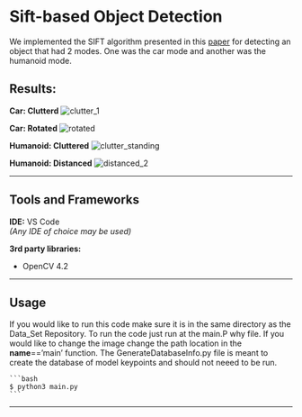 # Sift-based Object Detection
We implemented the SIFT algorithm presented in this [paper](https://link.springer.com/article/10.1023/B:VISI.0000029664.99615.94) for detecting an object that had 2 modes. One was the car mode and another was the humanoid mode.

## Results: 

**Car: Clutterd**
![clutter_1](https://user-images.githubusercontent.com/35029771/178829700-4d1d7e54-a82d-499d-bfcb-1a7375da66ca.png)

**Car: Rotated**
![rotated](https://user-images.githubusercontent.com/35029771/178829723-1b0c85bf-3dd2-4f10-9190-973ec982c707.png)

**Humanoid: Cluttered**
![clutter_standing](https://user-images.githubusercontent.com/35029771/178829748-40eff062-0a2e-4669-8d2e-9e3191d5a357.png)

**Humanoid: Distanced**
![distanced_2](https://user-images.githubusercontent.com/35029771/178829796-5349e610-1d16-4337-88b0-e4057952a201.png)

---

## Tools and Frameworks

**IDE:** VS Code <br>
*(Any IDE of choice may be used)*

**3rd party libraries:**
- OpenCV 4.2

---
## Usage

If you would like to run this code make sure it is in the same directory as the Data_Set Repository. To run the code just run at the main.P why file. If you would like to change the image change the path location in the __name__==’main’ function.
The GenerateDatabaseInfo.py file is meant to create the database of model keypoints and should not neeed to be run.


    ```bash
	$ python3 main.py
	```	
---
    
    
